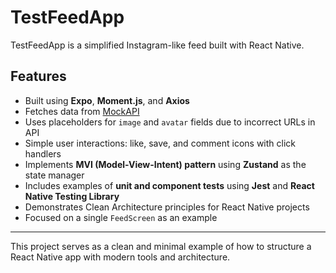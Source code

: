 # TestFeedApp

TestFeedApp is a simplified Instagram-like feed built with React Native.

## Features

- Built using **Expo**, **Moment.js**, and **Axios**
- Fetches data from [MockAPI](https://662029f13bf790e070af2cd8.mockapi.io/api/v1/posts)
- Uses placeholders for `image` and `avatar` fields due to incorrect URLs in API
- Simple user interactions: like, save, and comment icons with click handlers
- Implements **MVI (Model-View-Intent) pattern** using **Zustand** as the state manager
- Includes examples of **unit and component tests** using **Jest** and **React Native Testing Library**
- Demonstrates Clean Architecture principles for React Native projects
- Focused on a single `FeedScreen` as an example

---

This project serves as a clean and minimal example of how to structure a React Native app with modern tools and architecture.
